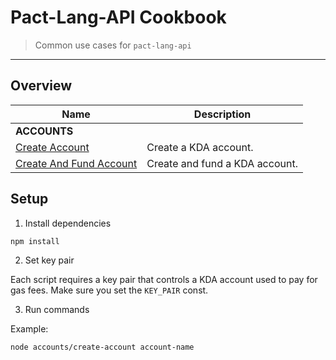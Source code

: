 # Pact-Lang-API Cookbook

> Common use cases for `pact-lang-api`

---

## Overview

| Name | Description |
| ----------- | ----------- |
| **ACCOUNTS**  | |
| [Create Account](./accounts/create-account.js) | Create a KDA account. |
| [Create And Fund Account](./accounts/transfer-create.js) | Create and fund a KDA account.|

## Setup
1. Install dependencies

```bash
npm install
```

2. Set key pair

Each script requires a key pair that controls a KDA account used to pay for gas fees. Make sure you set the `KEY_PAIR` const.

3. Run commands

Example:

```bash
node accounts/create-account account-name

```


